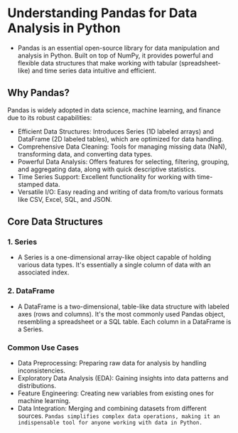 
# Understanding Pandas for Data Analysis in Python
* Pandas is an essential open-source library for data manipulation and analysis in Python. Built on top of NumPy, it provides powerful and flexible data structures that make working with tabular (spreadsheet-like) and time series data intuitive and efficient.

## Why Pandas?
Pandas is widely adopted in data science, machine learning, and finance due to its robust capabilities:

* Efficient Data Structures: Introduces Series (1D labeled arrays) and DataFrame (2D labeled tables), which are optimized for data handling.
* Comprehensive Data Cleaning: Tools for managing missing data (NaN), transforming data, and converting data types.
* Powerful Data Analysis: Offers features for selecting, filtering, grouping, and aggregating data, along with quick descriptive statistics.
* Time Series Support: Excellent functionality for working with time-stamped data.
* Versatile I/O: Easy reading and writing of data from/to various formats like CSV, Excel, SQL, and JSON.

## Core Data Structures
### 1. Series
* A Series is a one-dimensional array-like object capable of holding various data types. It's essentially a single column of data with an associated index.

### 2. DataFrame
* A DataFrame is a two-dimensional, table-like data structure with labeled axes (rows and columns). It's the most commonly used Pandas object, resembling a spreadsheet or a SQL table. Each column in a DataFrame is a Series.

### Common Use Cases

* Data Preprocessing: Preparing raw data for analysis by handling inconsistencies.
* Exploratory Data Analysis (EDA): Gaining insights into data patterns and distributions.
* Feature Engineering: Creating new variables from existing ones for machine learning.
* Data Integration: Merging and combining datasets from different sources.
      `Pandas simplifies complex data operations, making it an indispensable tool for anyone working with data in Python.`
